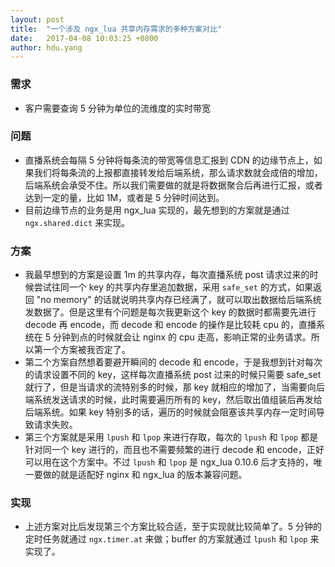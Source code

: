```yaml
---
layout: post
title:  "一个涉及 ngx_lua 共享内存需求的多种方案对比"
date:   2017-04-08 10:03:25 +0800
author: hdu.yang
---
```


### 需求 
* 客户需要查询 5 分钟为单位的流维度的实时带宽

### 问题
* 直播系统会每隔 5 分钟将每条流的带宽等信息汇报到 CDN 的边缘节点上，如果我们将每条流的上报都直接转发给后端系统，那么请求数就会成倍的增加，后端系统会承受不住。所以我们需要做的就是将数据聚合后再进行汇报，或者达到一定的量，比如 1M，或者是 5 分钟时间达到。
* 目前边缘节点的业务是用 ngx\_lua 实现的，最先想到的方案就是通过 `ngx.shared.dict` 来实现。

### 方案
* 我最早想到的方案是设置 1m 的共享内存，每次直播系统 post 请求过来的时候尝试往同一个 key 的共享内存里追加数据，采用 `safe_set` 的方式，如果返回 "no memory" 的话就说明共享内存已经满了，就可以取出数据给后端系统发数据了。但是这里有个问题是每次我更新这个 key 的数据时都需要先进行 decode 再 encode，而 decode 和 encode 的操作是比较耗 cpu 的，直播系统在 5 分钟到点的时候就会让 nginx 的 cpu 走高，影响正常的业务请求。所以第一个方案被我否定了。
* 第二个方案自然想着要避开瞬间的 decode 和 encode，于是我想到针对每次的请求设置不同的 key，这样每次直播系统 post 过来的时候只需要 safe_set 就行了，但是当请求的流特别多的时候，那 key 就相应的增加了，当需要向后端系统发送请求的时候，此时需要遍历所有的 key，然后取出值组装后再发给后端系统。如果 key 特别多的话，遍历的时候就会阻塞该共享内存一定时间导致请求失败。
* 第三个方案就是采用 `lpush` 和 `lpop` 来进行存取，每次的 `lpush` 和 `lpop` 都是针对同一个 key 进行的，而且也不需要频繁的进行 decode 和 encode，正好可以用在这个方案中。不过 `lpush` 和 `lpop` 是 ngx\_lua 0.10.6 后才支持的，唯一要做的就是适配好 nginx 和 ngx\_lua 的版本兼容问题。

### 实现
* 上述方案对比后发现第三个方案比较合适，至于实现就比较简单了。5 分钟的定时任务就通过 `ngx.timer.at` 来做；buffer 的方案就通过 `lpush` 和 `lpop` 来实现了。
